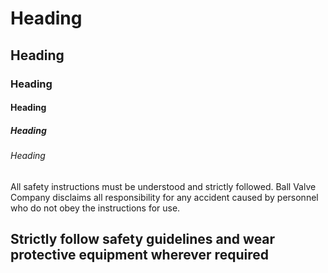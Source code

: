 # Heading
## Heading
### Heading
#### Heading
##### Heading
###### Heading
All safety instructions must be understood and strictly followed. Ball Valve
Company disclaims all responsibility for any accident caused by personnel
who do not obey the instructions for use.

Strictly follow safety guidelines and wear protective equipment wherever
required
-------------------------------------------------------------------------
